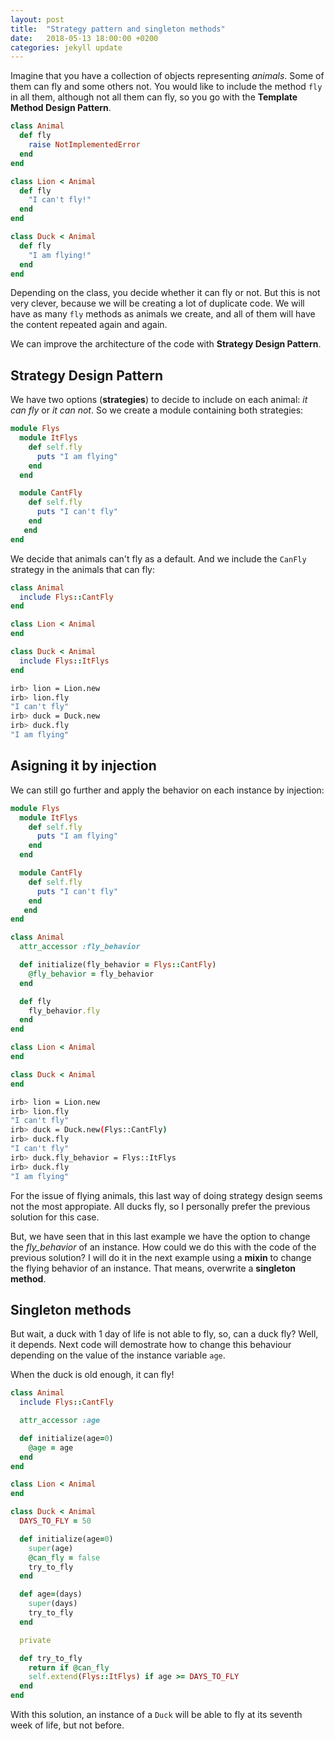 ```yaml
---
layout: post
title:  "Strategy pattern and singleton methods"
date:   2018-05-13 18:00:00 +0200
categories: jekyll update
---
```


Imagine that you have a collection of objects representing _animals_. Some of them can fly and some others not. You would like to include the method `fly` in all them, although not all them can fly, so you go with the **Template Method Design Pattern**. 


```ruby
class Animal
  def fly
    raise NotImplementedError
  end
end

class Lion < Animal
  def fly
    "I can't fly!"
  end
end

class Duck < Animal
  def fly
    "I am flying!"
  end
end
```


Depending on the class, you decide whether it can fly or not. But this is not very clever, because we will be creating a lot of duplicate code. We will have as many `fly` methods as animals we create, and all of them will have the content repeated again and again.

We can improve the architecture of the code with **Strategy Design Pattern**.

## Strategy Design Pattern

We have two options (**strategies**) to decide to include on each animal: _it can fly_ or _it can not_. So we create a module containing both strategies:

```ruby
module Flys
  module ItFlys
    def self.fly
      puts "I am flying"
    end
  end

  module CantFly
    def self.fly
      puts "I can't fly"
    end
   end
end
```

We decide that animals can't fly as a default. And we include the `CanFly` strategy in the animals that can fly:

```ruby
class Animal
  include Flys::CantFly
end

class Lion < Animal
end

class Duck < Animal
  include Flys::ItFlys
end
```

```bash
irb> lion = Lion.new
irb> lion.fly
"I can't fly"
irb> duck = Duck.new
irb> duck.fly
"I am flying"
```

## Asigning it by injection

We can still go further and apply the behavior on each instance by injection:

```ruby
module Flys
  module ItFlys
    def self.fly
      puts "I am flying"
    end
  end

  module CantFly
    def self.fly
      puts "I can't fly"
    end
   end
end

class Animal
  attr_accessor :fly_behavior

  def initialize(fly_behavior = Flys::CantFly)
    @fly_behavior = fly_behavior
  end

  def fly
    fly_behavior.fly
  end
end

class Lion < Animal
end

class Duck < Animal
end
```

```bash
irb> lion = Lion.new
irb> lion.fly
"I can't fly"
irb> duck = Duck.new(Flys::CantFly)
irb> duck.fly
"I can't fly"
irb> duck.fly_behavior = Flys::ItFlys
irb> duck.fly
"I am flying"
```

For the issue of flying animals, this last way of doing strategy design seems not the most appropiate. All ducks fly, so I personally prefer the previous solution for this case.

But, we have seen that in this last example we have the option to change the _fly_behavior_ of an instance. How could we do this with the code of the previous solution? I will do it in the next example using a **mixin** to change the flying behavior of an instance. That means, overwrite a **singleton method**. 

## Singleton methods

But wait, a duck with 1 day of life is not able to fly, so, can a duck fly? Well, it depends. Next code will demostrate how to change this behaviour depending on the value of the instance variable `age`. 

When the duck is old enough, it can fly!


```ruby
class Animal
  include Flys::CantFly

  attr_accessor :age

  def initialize(age=0)
    @age = age
  end
end

class Lion < Animal
end

class Duck < Animal
  DAYS_TO_FLY = 50

  def initialize(age=0)
    super(age)
    @can_fly = false
    try_to_fly
  end

  def age=(days)
    super(days)
    try_to_fly
  end

  private

  def try_to_fly
    return if @can_fly
    self.extend(Flys::ItFlys) if age >= DAYS_TO_FLY
  end
end
```

With this solution, an instance of a `Duck` will be able to fly at its seventh week of life, but not before.

